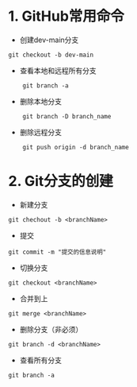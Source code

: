 # 1. GitHub常用命令
 - 创建dev-main分支
```
git checkout -b dev-main 
```
- 查看本地和远程所有分支

```
    git branch -a
```

- 删除本地分支

```
    git branch -D branch_name
```

- 删除远程分支

```
    git push origin -d branch_name
```

# 2. Git分支的创建
- 新建分支
```
git chechout -b <branchName>
```

- 提交
```
git commit -m "提交的信息说明"
```

- 切换分支
```
git checkout <branchName>
```

- 合并到<branchName>上
```
git merge <branchName>
```

- 删除分支（非必须）
```
git branch -d <branchName>
```

- 查看所有分支
```
git branch -a
```